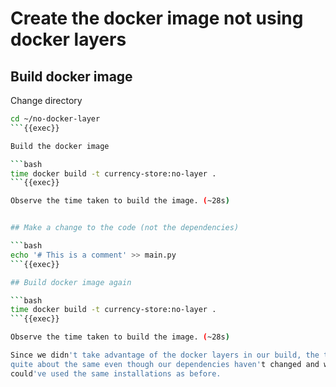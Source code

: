 # Create the docker image **not** using docker layers

## Build docker image

Change directory

```bash
cd ~/no-docker-layer
```{{exec}}

Build the docker image

```bash
time docker build -t currency-store:no-layer .
```{{exec}}

Observe the time taken to build the image. (~28s)


## Make a change to the code (not the dependencies)

```bash
echo '# This is a comment' >> main.py
```{{exec}}

## Build docker image again

```bash
time docker build -t currency-store:no-layer .
```{{exec}}

Observe the time taken to build the image. (~28s)

Since we didn't take advantage of the docker layers in our build, the time is
quite about the same even though our dependencies haven't changed and we
could've used the same installations as before.
